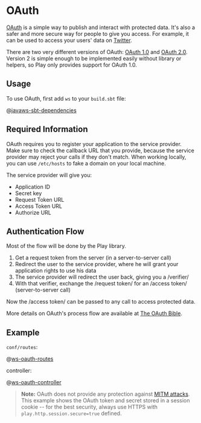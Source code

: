 <!--- Copyright (C) 2009-2018 Lightbend Inc. <https://www.lightbend.com> -->
# OAuth

[OAuth](https://oauth.net/) is a simple way to publish and interact with protected data. It's also a safer and more secure way for people to give you access. For example, it can be used to access your users' data on [Twitter](https://dev.twitter.com/oauth/overview/introduction).

There are two very different versions of OAuth: [OAuth 1.0](https://tools.ietf.org/html/rfc5849) and [OAuth 2.0](https://oauth.net/2/). Version 2 is simple enough to be implemented easily without library or helpers, so Play only provides support for OAuth 1.0.

## Usage

To use OAuth, first add `ws` to your `build.sbt` file:

@[javaws-sbt-dependencies](code/javaws.sbt)

## Required Information

OAuth requires you to register your application to the service provider. Make sure to check the callback URL that you provide, because the service provider may reject your calls if they don't match. When working locally, you can use `/etc/hosts` to fake a domain on your local machine.

The service provider will give you:

* Application ID
* Secret key
* Request Token URL
* Access Token URL
* Authorize URL

## Authentication Flow

Most of the flow will be done by the Play library.

1. Get a request token from the server (in a server-to-server call)
2. Redirect the user to the service provider, where he will grant your application rights to use his data
3. The service provider will redirect the user back, giving you a /verifier/
4. With that verifier, exchange the /request token/ for an /access token/ (server-to-server call)

Now the /access token/ can be passed to any call to access protected data.

More details on OAuth's process flow are available at [The OAuth Bible](http://oauthbible.com/).

## Example

`conf/routes`:

@[ws-oauth-routes](code/javaguide.ws.routes)

controller:

@[ws-oauth-controller](code/javaguide/ws/controllers/Twitter.java)

> **Note:** OAuth does not provide any protection against [MITM attacks](https://en.wikipedia.org/wiki/Man-in-the-middle_attack).  This example shows the OAuth token and secret stored in a session cookie -- for the best security, always use HTTPS with `play.http.session.secure=true` defined.
